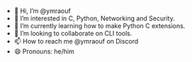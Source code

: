 - 👋 Hi, I’m @ymraouf
- 👀 I’m interested in C, Python, Networking and Security.
- 🌱 I’m currently learning how to make Python C extensions.
- 💞️ I’m looking to collaborate on CLI tools.
- 📫 How to reach me @ymraouf on Discord
- 😄 Pronouns: he/him

<!---
ymraouf/ymraouf is a ✨ special ✨ repository because its `README.md` (this file) appears on your GitHub profile.
You can click the Preview link to take a look at your changes.
--->
